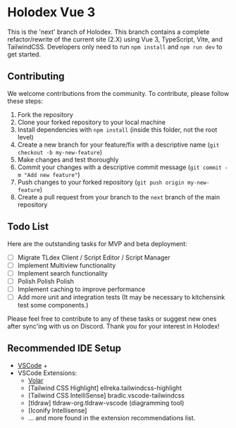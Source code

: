 # Holodex Vue 3

This is the 'next' branch of Holodex. This branch contains a complete refactor/rewrite of the current site (2.X) using Vue 3, TypeScript, Vite, and TailwindCSS. Developers only need to run `npm install` and `npm run dev` to get started.

## Contributing

We welcome contributions from the community. To contribute, please follow these steps:

1. Fork the repository
2. Clone your forked repository to your local machine
3. Install dependencies with `npm install` (inside this folder, not the root level)
4. Create a new branch for your feature/fix with a descriptive name (`git checkout -b my-new-feature`)
5. Make changes and test thoroughly
6. Commit your changes with a descriptive commit message (`git commit -m "Add new feature"`)
7. Push changes to your forked repository (`git push origin my-new-feature`)
8. Create a pull request from your branch to the `next` branch of the main repository

## Todo List

Here are the outstanding tasks for MVP and beta deployment:

- [ ] Migrate TLdex Client / Script Editor / Script Manager
- [ ] Implement Multiview functionality
- [ ] Implement search functionality
- [ ] Polish Polish Polish
- [ ] Implement caching to improve performance
- [ ] Add more unit and integration tests (It may be necessary to kitchensink test some components.)

Please feel free to contribute to any of these tasks or suggest new ones after sync'ing with us on Discord. Thank you for your interest in Holodex! 

## Recommended IDE Setup

- [VSCode](https://code.visualstudio.com/) + 
- VSCode Extensions:
    - [Volar](https://marketplace.visualstudio.com/items?itemName=johnsoncodehk.volar)
    - [Tailwind CSS Highlight] ellreka.tailwindcss-highlight
    - [Tailwind CSS IntelliSense] bradlc.vscode-tailwindcss
    - [tldraw] tldraw-org.tldraw-vscode (diagramming tool)
    - [Iconify Intellisense] 
    - ... and more found in the extension recommendations list.
